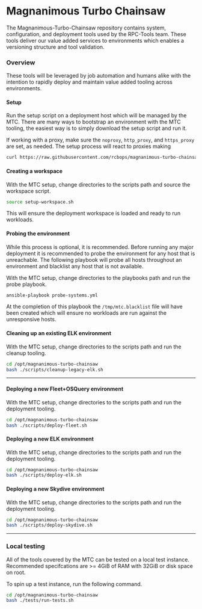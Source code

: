 # Magnanimous Turbo Chainsaw

The Magnanimous-Turbo-Chainsaw repository contains system, configuration,
and deployment tools used by the RPC-Tools team. These tools deliver our
value added services to environments which enables a versioning structure
and tool validation.

### Overview

These tools will be leveraged by job automation and humans alike with the
intention to rapidly deploy and maintain value added tooling across
environments.

#### Setup

Run the setup script on a deployment host which will be managed by the MTC.
There are many ways to bootstrap an environment with the MTC tooling, the
easiest way is to simply download the setup script and run it.

If working with a proxy, make sure the `noproxy`, `http_proxy`, and
`https_proxy` are set, as needed. The setup process will react to proxies
making

``` bash
curl https://raw.githubusercontent.com/rcbops/magnanimous-turbo-chainsaw/master/scripts/setup.sh | bash
```

#### Creating a workspace

With the MTC setup, change directories to the scripts path and source the
workspace script.

``` bash
source setup-workspace.sh
```

This will ensure the deployment workspace is loaded and ready to run workloads.

#### Probing the environment

While this process is optional, it is recommended. Before running any major
deployment it is recommended to probe the environment for any host that is
unreachable. The following playbook will probe all hosts throughout an
environment and blacklist any host that is not available.

With the MTC setup, change directories to the playbooks path and run the
probe playbook.

``` bash
ansible-playbook probe-systems.yml
```

At the completion of this playbook the `/tmp/mtc.blacklist` file will have
been created which will ensure no workloads are run against the unresponsive
hosts.

#### Cleaning up an existing ELK environment

With the MTC setup, change directories to the scripts path and run the
cleanup tooling.

``` bash
cd /opt/magnanimous-turbo-chainsaw
bash ./scripts/cleanup-legacy-elk.sh
```

----

#### Deploying a new Fleet+OSQuery environment

With the MTC setup, change directories to the scripts path and run the
deployment tooling.

``` bash
cd /opt/magnanimous-turbo-chainsaw
bash ./scripts/deploy-fleet.sh
```

#### Deploying a new ELK environment

With the MTC setup, change directories to the scripts path and run the
deployment tooling.

``` bash
cd /opt/magnanimous-turbo-chainsaw
bash ./scripts/deploy-elk.sh
```

#### Deploying a new Skydive environment

With the MTC setup, change directories to the scripts path and run the
deployment tooling.

``` bash
cd /opt/magnanimous-turbo-chainsaw
bash ./scripts/deploy-skydive.sh
```

----

### Local testing

All of the tools covered by the MTC can be tested on a local test instance.
Recommended specifcations are >= 4GiB of RAM with 32GiB or disk space on root.

To spin up a test instance, run the following command.

``` bash
cd /opt/magnanimous-turbo-chainsaw
bash ./tests/run-tests.sh
```
